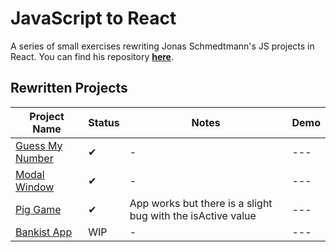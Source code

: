 # JavaScript to React

A series of small exercises rewriting Jonas Schmedtmann's JS projects in React. You can find his repository [**here**](https://github.com/jonasschmedtmann/complete-javascript-course).

## Rewritten Projects

| Project Name                                                                       | Status | Notes                                                       | Demo |
| ---------------------------------------------------------------------------------- | ------ | ----------------------------------------------------------- | ---- |
| [Guess My Number](https://github.com/kimhnh/js-to-react/tree/main/guess-my-number) | ✔      | -                                                           | ---  |
| [Modal Window](https://github.com/kimhnh/js-to-react/tree/main/modal)              | ✔      | -                                                           | ---  |
| [Pig Game](https://github.com/kimhnh/js-to-react/tree/main/pig-game)               | ✔      | App works but there is a slight bug with the isActive value | ---  |
| [Bankist App](https://github.com/kimhnh/js-to-react/tree/main/bankist-app)         | WIP    | -                                                           | ---  |

